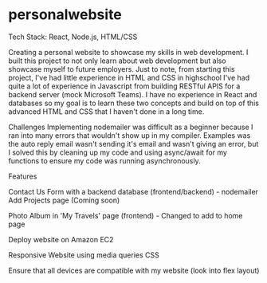 # personalwebsite
Tech Stack: React, Node.js, HTML/CSS

Creating a personal website to showcase my skills in web development. I built this project to not only learn about web development
but also showcase myself to future employers. Just to note, from starting this project, I've had little experience in HTML and CSS in highschool
I've had quite a lot of experience in Javascript from building RESTful APIS for a backend server (mock Microsoft Teams). I have no experience in React and
databases so my goal is to learn these two concepts and build on top of this advanced HTML and CSS that I haven't done in a long time.

Challenges
Implementing nodemailer was difficult as a beginner because I ran into many errors that wouldn't show up in my compiler. Examples was the auto reply email wasn't sending it's email and wasn't giving an error, but I solved this by cleaning up my code and using async/await for my functions to ensure my code was running asynchronously.

Features

Contact Us Form with a backend database (frontend/backend) - nodemailer
Add Projects page (Coming soon)

Photo Album in 'My Travels' page (frontend) - Changed to add to home page

Deploy website on Amazon EC2

Responsive Website using media queries CSS

Ensure that all devices are compatible with my website (look into flex layout)